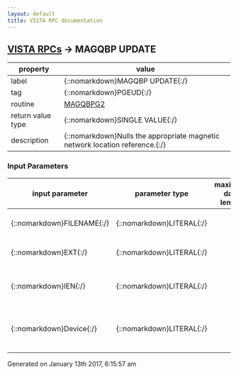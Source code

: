 ```yaml
---
layout: default
title: VISTA RPC documentation
---
```




## [VISTA RPCs](TableOfContent.md) &#8594; MAGQBP UPDATE 

 property | value 
--- | --- 
 label | {::nomarkdown}MAGQBP UPDATE{:/}
 tag | {::nomarkdown}PGEUD{:/}
 routine | [MAGQBPG2](http://code.osehra.org/dox/Routine_MAGQBPG2_source.html)
 return value type | {::nomarkdown}SINGLE VALUE{:/}
 description | {::nomarkdown}Nulls the appropriate magnetic network location reference.{:/}

### Input Parameters

| input parameter | parameter type | maximum data length | required | description | 
| --- | --- | --- | --- | --- | 
| {::nomarkdown}FILENAME{:/} | {::nomarkdown}LITERAL{:/} |  | {::nomarkdown}true{:/} | {::nomarkdown}The Image file name to be updated.{:/} | 
| {::nomarkdown}EXT{:/} | {::nomarkdown}LITERAL{:/} |  | {::nomarkdown}true{:/} | {::nomarkdown}The image file extension to be updated.{:/} | 
| {::nomarkdown}IEN{:/} | {::nomarkdown}LITERAL{:/} |  | {::nomarkdown}true{:/} | {::nomarkdown}Image file internal entry number to be updated.{:/} | 
| {::nomarkdown}Device{:/} | {::nomarkdown}LITERAL{:/} |  | {::nomarkdown}true{:/} | {::nomarkdown}'NET' or 'JB' to specify which Image system reference to update.{:/} | 




 Generated on January 13th 2017, 6:15:57 am